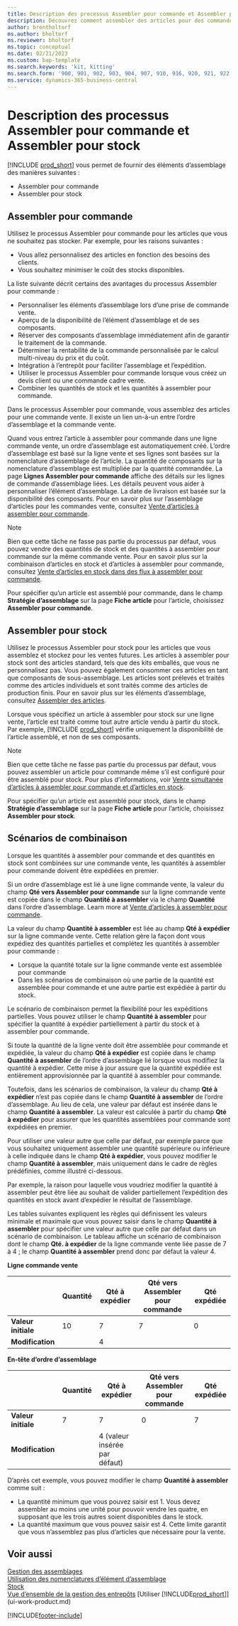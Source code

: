 ```yaml
---
title: Description des processus Assembler pour commande et Assembler pour stock
description: Découvrez comment assembler des articles pour des commandes vente ou pour les garder en stock pour les ventes futures.
author: brentholtorf
ms.author: bholtorf
ms.reviewer: bholtorf
ms.topic: conceptual
ms.date: 02/21/2023
ms.custom: bap-template
ms.search.keywords: 'kit, kitting'
ms.search.form: '900, 901, 902, 903, 904, 907, 910, 916, 920, 921, 922, 923, 940, 941, 942, 930, 931, 932, 914, 915, 905'
ms.service: dynamics-365-business-central
---
```

# <a name="understanding-assemble-to-order-and-assemble-to-stock"></a>Description des processus Assembler pour commande et Assembler pour stock

[!INCLUDE [prod_short](includes/prod_short.md)] vous permet de fournir des éléments d’assemblage des manières suivantes :

* Assembler pour commande  
* Assembler pour stock  

## <a name="assemble-to-order"></a>Assembler pour commande

Utilisez le processus Assembler pour commande pour les articles que vous ne souhaitez pas stocker. Par exemple, pour les raisons suivantes :

* Vous allez personnalisez des articles en fonction des besoins des clients.
* Vous souhaitez minimiser le coût des stocks disponibles.

La liste suivante décrit certains des avantages du processus Assembler pour commande :  

* Personnaliser les éléments d’assemblage lors d’une prise de commande vente.  
* Aperçu de la disponibilité de l’élément d’assemblage et de ses composants.  
* Réserver des composants d’assemblage immédiatement afin de garantir le traitement de la commande.  
* Déterminer la rentabilité de la commande personnalisée par le calcul multi-niveau du prix et du coût.  
* Intégration à l’entrepôt pour faciliter l’assemblage et l’expédition.  
* Utiliser le processus Assembler pour commande lorsque vous créez un devis client ou une commande cadre vente.  
* Combiner les quantités de stock et les quantités à assembler pour commande.  

Dans le processus Assembler pour commande, vous assemblez des articles pour une commande vente. Il existe un lien un-à-un entre l’ordre d’assemblage et la commande vente.  

Quand vous entrez l’article à assembler pour commande dans une ligne commande vente, un ordre d’assemblage est automatiquement créé. L’ordre d’assemblage est basé sur la ligne vente et ses lignes sont basées sur la nomenclature d’assemblage de l’article. La quantité de composants sur la nomenclature d’assemblage est multipliée par la quantité commandée. La page **Lignes Assembler pour commande** affiche des détails sur les lignes de commande d’assemblage liées. Les détails peuvent vous aider à personnaliser l’élément d’assemblage. La date de livraison est basée sur la disponibilité des composants. Pour en savoir plus sur l’assemblage d’articles pour les commandes vente, consultez [Vente d’articles à assembler pour commande](assembly-how-to-sell-items-assembled-to-order.md).  

> [!NOTE]  
> Bien que cette tâche ne fasse pas partie du processus par défaut, vous pouvez vendre des quantités de stock et des quantités à assembler pour commande sur la même commande vente. Pour en savoir plus sur la combinaison d’articles en stock et d’articles à assembler pour commande, consultez [Vente d’articles en stock dans des flux à assembler pour commande](assembly-how-to-sell-inventory-items-in-assemble-to-order-flows.md).  

Pour spécifier qu’un article est assemblé pour commande, dans le champ **Stratégie d’assemblage** sur la page **Fiche article** pour l’article, choisissez **Assembler pour commande**.  

## <a name="assemble-to-stock"></a>Assembler pour stock

Utilisez le processus Assembler pour stock pour les articles que vous assemblez et stockez pour les ventes futures. Les articles à assembler pour stock sont des articles standard, tels que des kits emballés, que vous ne personnalisez pas. Vous pouvez également consommer ces articles en tant que composants de sous-assemblage. Les articles sont prélevés et traités comme des articles individuels et sont traités comme des articles de production finis. Pour en savoir plus sur les éléments d’assemblage, consultez [Assembler des articles](assembly-how-to-assemble-items.md).  

Lorsque vous spécifiez un article à assembler pour stock sur une ligne vente, l’article est traité comme tout autre article vendu à partir du stock. Par exemple, [!INCLUDE [prod_short](includes/prod_short.md)] vérifie uniquement la disponibilité de l’article assemblé, et non de ses composants.  

> [!NOTE]  
> Bien que cette tâche ne fasse pas partie du processus par défaut, vous pouvez assembler un article pour commande même s’il est configuré pour être assemblé pour stock. Pour plus d’informations, voir [Vente simultanée d’articles à assembler pour commande et d’articles en stock](assembly-how-to-sell-assemble-to-order-items-and-inventory-items-together.md).  

Pour spécifier qu’un article est assemblé pour stock, dans le champ **Stratégie d’assemblage** sur la page **Fiche article** pour l’article, choisissez **Assembler pour stock**.  

## <a name="combination-scenarios"></a>Scénarios de combinaison

Lorsque les quantités à assembler pour commande et des quantités en stock sont combinées sur une commande vente, les quantités à assembler pour commande doivent être expédiées en premier.  

Si un ordre d’assemblage est lié à une ligne commande vente, la valeur du champ **Qté vers Assembler pour commande** sur la ligne commande vente est copiée dans le champ **Quantité à assembler** via le champ **Quantité** dans l’ordre d’assemblage. Learn more at [Vente d’articles à assembler pour commande](assembly-how-to-sell-items-assembled-to-order.md).  

La valeur du champ **Quantité à assembler** est liée au champ **Qté à expédier** sur la ligne commande vente. Cette relation gère la façon dont vous expédiez des quantités partielles et complétez les quantités à assembler pour commande :

* Lorsque la quantité totale sur la ligne commande vente est assemblée pour commande
* Dans les scénarios de combinaison où une partie de la quantité est assemblée pour commande et une autre partie est expédiée à partir du stock.

Le scénario de combinaison permet la flexibilité pour les expéditions partielles. Vous pouvez utiliser le champ **Quantité à assembler** pour spécifier la quantité à expédier partiellement à partir du stock et à assembler pour commande.  

Si toute la quantité de la ligne vente doit être assemblée pour commande et expédiée, la valeur du champ **Qté à expédier** est copiée dans le champ **Quantité à assembler** de l’ordre d’assemblage lié lorsque vous modifiez la quantité à expédier. Cette mise à jour assure que la quantité expédiée est entièrement approvisionnée par la quantité à assembler pour commande.  

Toutefois, dans les scénarios de combinaison, la valeur du champ **Qté à expédier** n’est pas copiée dans le champ **Quantité à assembler** de l’ordre d’assemblage. Au lieu de cela, une valeur par défaut est insérée dans le champ **Quantité à assembler**. La valeur est calculée à partir du champ **Qté à expédier** pour assurer que les quantités assemblées pour commande sont expédiées en premier.

Pour utiliser une valeur autre que celle par défaut, par exemple parce que vous souhaitez uniquement assembler une quantité supérieure ou inférieure à celle indiquée dans le champ **Qté à expédier**, vous pouvez modifier le champ **Quantité à assembler**, mais uniquement dans le cadre de règles prédéfinies, comme illustré ci-dessous.  

Par exemple, la raison pour laquelle vous voudriez modifier la quantité à assembler peut être liée au souhait de valider partiellement l’expédition des quantités en stock avant d’expédier le résultat de l’assemblage.  

Les tables suivantes expliquent les règles qui définissent les valeurs minimale et maximale que vous pouvez saisir dans le champ **Quantité à assembler** pour spécifier une valeur autre que celle par défaut dans un scénario de combinaison. Le tableau affiche un scénario de combinaison dont le champ **Qté. à expédier** de la ligne commande vente liée passe de 7 à 4 ; le champ **Quantité à assembler** prend donc par défaut la valeur 4.  

**Ligne commande vente**

|                | **Quantité** | **Qté à expédier** | **Qté vers Assembler pour commande** | **Qté expédiée** |
|----------------|--------------|------------------|-------------------------------|----------------------|
|**Valeur initiale**| 10          | 7                | 7                             | 0                    |
|**Modification**      |              | 4                |                               |                      |

**En-tête d’ordre d’assemblage**

|                | **Quantité** | **Qté à expédier** | **Qté vers Assembler pour commande** | **Qté expédiée** |
|----------------|--------------|------------------|-------------------------------|----------------------|
|**Valeur initiale**| 7           | 7                | 0                             | 7                    |
|**Modification**      |              | 4 (valeur insérée par défaut)|                         |                      |

D’après cet exemple, vous pouvez modifier le champ **Quantité à assembler** comme suit :  

* La quantité minimum que vous pouvez saisir est 1. Vous devez assembler au moins une unité pour pouvoir vendre les quatre, en supposant que les trois autres soient disponibles dans le stock.  
* La quantité maximum que vous pouvez saisir est 4. Cette limite garantit que vous n’assemblez pas plus d’articles que nécessaire pour la vente.  

## <a name="see-also"></a>Voir aussi

[Gestion des assemblages](assembly-assemble-items.md)  
[Utilisation des nomenclatures d’élément d’assemblage](assembly-how-work-assembly-boms.md)  
[Stock](inventory-manage-inventory.md)  
[Vue d’ensemble de la gestion des entrepôts](design-details-warehouse-management.md)
[Utiliser [!INCLUDE[prod_short](includes/prod_short.md)]](ui-work-product.md)

[!INCLUDE[footer-include](includes/footer-banner.md)]
